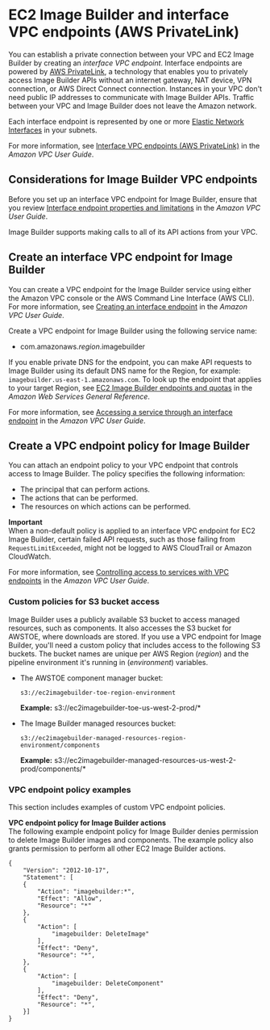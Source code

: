# EC2 Image Builder and interface VPC endpoints \(AWS PrivateLink\)<a name="vpc-interface-endpoints"></a>

You can establish a private connection between your VPC and EC2 Image Builder by creating an *interface VPC endpoint*\. Interface endpoints are powered by [AWS PrivateLink](http://aws.amazon.com/privatelink), a technology that enables you to privately access Image Builder APIs without an internet gateway, NAT device, VPN connection, or AWS Direct Connect connection\. Instances in your VPC don't need public IP addresses to communicate with Image Builder APIs\. Traffic between your VPC and Image Builder does not leave the Amazon network\.

Each interface endpoint is represented by one or more [Elastic Network Interfaces](https://docs.aws.amazon.com/AWSEC2/latest/UserGuide/using-eni.html) in your subnets\.

For more information, see [Interface VPC endpoints \(AWS PrivateLink\)](https://docs.aws.amazon.com/vpc/latest/userguide/vpce-interface.html) in the *Amazon VPC User Guide*\.

## Considerations for Image Builder VPC endpoints<a name="vpc-endpoint-considerations"></a>

Before you set up an interface VPC endpoint for Image Builder, ensure that you review [Interface endpoint properties and limitations](https://docs.aws.amazon.com/vpc/latest/userguide/vpce-interface.html#vpce-interface-limitations) in the *Amazon VPC User Guide*\.

Image Builder supports making calls to all of its API actions from your VPC\. 

## Create an interface VPC endpoint for Image Builder<a name="vpc-endpoint-create"></a>

You can create a VPC endpoint for the Image Builder service using either the Amazon VPC console or the AWS Command Line Interface \(AWS CLI\)\. For more information, see [Creating an interface endpoint](https://docs.aws.amazon.com/vpc/latest/userguide/vpce-interface.html#create-interface-endpoint) in the *Amazon VPC User Guide*\.

Create a VPC endpoint for Image Builder using the following service name:
+ com\.amazonaws\.*region*\.imagebuilder

If you enable private DNS for the endpoint, you can make API requests to Image Builder using its default DNS name for the Region, for example: `imagebuilder.us-east-1.amazonaws.com`\. To look up the endpoint that applies to your target Region, see [EC2 Image Builder endpoints and quotas](https://docs.aws.amazon.com/general/latest/gr/imagebuilder.html#imagebuilder_region) in the *Amazon Web Services General Reference*\.

For more information, see [Accessing a service through an interface endpoint](https://docs.aws.amazon.com/vpc/latest/userguide/vpce-interface.html#access-service-though-endpoint) in the *Amazon VPC User Guide*\.

## Create a VPC endpoint policy for Image Builder<a name="vpc-endpoint-policy"></a>

You can attach an endpoint policy to your VPC endpoint that controls access to Image Builder\. The policy specifies the following information:
+ The principal that can perform actions\.
+ The actions that can be performed\.
+ The resources on which actions can be performed\.

**Important**  
When a non\-default policy is applied to an interface VPC endpoint for EC2 Image Builder, certain failed API requests, such as those failing from `RequestLimitExceeded`, might not be logged to AWS CloudTrail or Amazon CloudWatch\.

For more information, see [Controlling access to services with VPC endpoints](https://docs.aws.amazon.com/vpc/latest/userguide/vpc-endpoints-access.html) in the *Amazon VPC User Guide*\.

### Custom policies for S3 bucket access<a name="w72aac23c15c13c11"></a>

Image Builder uses a publicly available S3 bucket to access managed resources, such as components\. It also accesses the S3 bucket for AWSTOE, where downloads are stored\. If you use a VPC endpoint for Image Builder, you'll need a custom policy that includes access to the following S3 buckets\. The bucket names are unique per AWS Region \(*region*\) and the pipeline environment it's running in \(*environment*\) variables\.
+ The AWSTOE component manager bucket:

  ```
  s3://ec2imagebuilder-toe-region-environment
  ```

  **Example:** s3://ec2imagebuilder\-toe\-us\-west\-2\-prod/\*
+ The Image Builder managed resources bucket:

  ```
  s3://ec2imagebuilder-managed-resources-region-environment/components
  ```

  **Example:** s3://ec2imagebuilder\-managed\-resources\-us\-west\-2\-prod/components/\*

### VPC endpoint policy examples<a name="w72aac23c15c13c13"></a>

This section includes examples of custom VPC endpoint policies\.

**VPC endpoint policy for Image Builder actions**  
The following example endpoint policy for Image Builder denies permission to delete Image Builder images and components\. The example policy also grants permission to perform all other EC2 Image Builder actions\.

```
{
    "Version": "2012-10-17",
    "Statement": [
    {
        "Action": "imagebuilder:*",
        "Effect": "Allow",
        "Resource": "*"
    },
    {
        "Action": [
            "imagebuilder: DeleteImage"
        ],
        "Effect": "Deny",
        "Resource": "*",
    },
    {
        "Action": [
            "imagebuilder: DeleteComponent"
        ],
        "Effect": "Deny",
        "Resource": "*",
    }]
}
```
